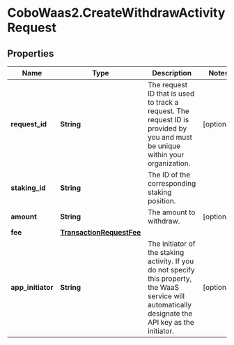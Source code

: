 # CoboWaas2.CreateWithdrawActivityRequest

## Properties

Name | Type | Description | Notes
------------ | ------------- | ------------- | -------------
**request_id** | **String** | The request ID that is used to track a request. The request ID is provided by you and must be unique within your organization. | [optional] 
**staking_id** | **String** | The ID of the corresponding staking position. | 
**amount** | **String** | The amount to withdraw. | [optional] 
**fee** | [**TransactionRequestFee**](TransactionRequestFee.md) |  | 
**app_initiator** | **String** | The initiator of the staking activity. If you do not specify this property, the WaaS service will automatically designate the API key as the initiator. | [optional] 


